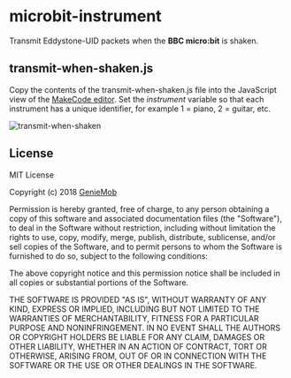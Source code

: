 # microbit-instrument

Transmit Eddystone-UID packets when the __BBC micro:bit__ is shaken.


## transmit-when-shaken.js

Copy the contents of the transmit-when-shaken.js file into the JavaScript view of the [MakeCode editor](https://makecode.microbit.org).  Set the _instrument_ variable so that each instrument has a unique identifier, for example 1 = piano, 2 = guitar, etc.

![transmit-when-shaken](https://geniemob.github.io/microbit-instrument/transmit-when-shaken.png)


## License

MIT License

Copyright (c) 2018 [GenieMob](http://www.geniemob.ca/)

Permission is hereby granted, free of charge, to any person obtaining a copy
of this software and associated documentation files (the "Software"), to deal
in the Software without restriction, including without limitation the rights
to use, copy, modify, merge, publish, distribute, sublicense, and/or sell
copies of the Software, and to permit persons to whom the Software is
furnished to do so, subject to the following conditions:

The above copyright notice and this permission notice shall be included in all
copies or substantial portions of the Software.

THE SOFTWARE IS PROVIDED "AS IS", WITHOUT WARRANTY OF ANY KIND, EXPRESS OR
IMPLIED, INCLUDING BUT NOT LIMITED TO THE WARRANTIES OF MERCHANTABILITY,
FITNESS FOR A PARTICULAR PURPOSE AND NONINFRINGEMENT. IN NO EVENT SHALL THE
AUTHORS OR COPYRIGHT HOLDERS BE LIABLE FOR ANY CLAIM, DAMAGES OR OTHER
LIABILITY, WHETHER IN AN ACTION OF CONTRACT, TORT OR OTHERWISE, ARISING FROM,
OUT OF OR IN CONNECTION WITH THE SOFTWARE OR THE USE OR OTHER DEALINGS IN THE
SOFTWARE.
